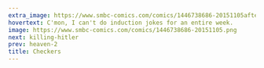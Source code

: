 ```yaml
---
extra_image: https://www.smbc-comics.com/comics/1446738686-20151105after.png
hovertext: C'mon, I can't do induction jokes for an entire week.
image: https://www.smbc-comics.com/comics/1446738686-20151105.png
next: killing-hitler
prev: heaven-2
title: Checkers
---
```

